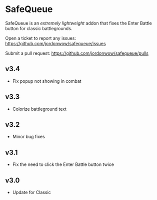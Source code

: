 # SafeQueue

SafeQueue is an _extremely lightweight_ addon that fixes the Enter Battle button for classic battlegrounds.

Open a ticket to report any issues:
https://github.com/jordonwow/safequeue/issues

Submit a pull request:
https://github.com/jordonwow/safequeue/pulls

## v3.4
* Fix popup not showing in combat

## v3.3
* Colorize battleground text

## v3.2
* Minor bug fixes

## v3.1
* Fix the need to click the Enter Battle button twice

## v3.0
* Update for Classic
